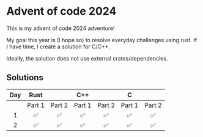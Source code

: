 # Advent of code 2024

This is my advent of code 2024 adventure!

My goal this year is (I hope so) to resolve everyday challenges using rust. If I have time, I create a solution for C/C++.

Ideally, the solution does not use external crates/dependencies.

## Solutions

|  Day  |  Rust  |        |  C++   |        |   C    |        |
| :---: | :----: | :----: | :----: | :----: | :----: | :----: |
|       | Part 1 | Part 2 | Part 1 | Part 2 | Part 1 | Part 2 |
|   1   |   ✅    |   ✅    |   ✅    |   ✅    |   ✅    |   ✅    |
|   2   |   ✅    |   ✅    |   ✅    |   ✅    |   ✅    |   ✅    |
